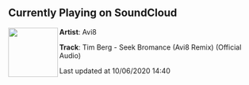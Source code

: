 ## Currently Playing on SoundCloud

[<img align="left" width="100" src="https://i1.sndcdn.com/artworks-000556812069-sqil3z-t50x50.jpg">](https://soundcloud.com/avi8music/tim-berg-seek-bromance-avi8-remix-final-master)

**Artist**: Avi8 

**Track**: Tim Berg - Seek Bromance (Avi8 Remix) (Official Audio)

Last updated at 10/06/2020 14:40
